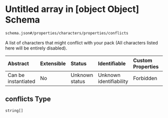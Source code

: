 # Untitled array in \[object Object] Schema

```txt
schema.json#/properties/characters/properties/conflicts
```

A list of characters that might conflict with your pack (All characters listed here will be entirely disabled).

| Abstract            | Extensible | Status         | Identifiable            | Custom Properties | Additional Properties | Access Restrictions | Defined In                                                 |
| :------------------ | :--------- | :------------- | :---------------------- | :---------------- | :-------------------- | :------------------ | :--------------------------------------------------------- |
| Can be instantiated | No         | Unknown status | Unknown identifiability | Forbidden         | Allowed               | none                | [schema.json\*](../out/schema.json "open original schema") |

## conflicts Type

`string[]`
